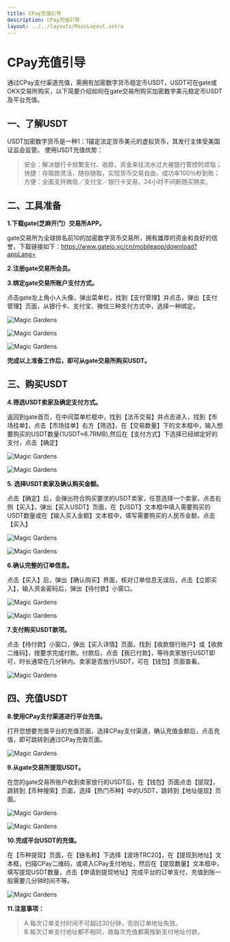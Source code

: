 ```yaml
---
title: CPay充值引导
description: CPay充值引导
layout: ../../layouts/MainLayout.astro
---
```


# CPay充值引导   
通过CPay支付渠道充值，需拥有加密数字货币稳定币USDT，USDT可在gate或OKX交易所购买，以下简要介绍如何在gate交易所购买加密数字美元稳定币USDT及平台充值。
     
## **一、了解USDT**   
USDT加密数字货币是一种1：1锚定法定货币美元的虚拟货币，其发行主体受美国证监会监管。
使用USDT充值优势：
> 安全：解决银行卡频繁支付、收款，资金来往流水过大被银行管控的烦恼；    
> 快捷：存取款灵活，随存随取，实现货币交易自由，成功率100％秒到账；   
> 方便：全面支持微信／支付宝／银行卡交易，24小时不间断随买随卖。 

## **二、工具准备**   
**1.下载gate(芝麻开门）交易所APP。**    

gate交易所为全球排名前10的加密数字货币交易所，拥有雄厚的资金和良好的信誉，下载链接如下：https://www.gateio.vc/cn/mobileapp/download?appLang=  

**2.注册gate交易所会员。**  

**3.绑定gate交易所账户支付方式。**     

点击gate左上角小人头像，弹出菜单栏，找到【支付管理】并点击，弹出【支付管理】页面，从银行卡、支付宝、微信三种支付方式中，选择一种绑定。      

![](/1.jpg "Magic Gardens")      

![](/2.jpg "Magic Gardens")     

![](/3.jpg "Magic Gardens")       

**完成以上准备工作后，即可从gate交易所购买USDT。**   

## **三、购买USDT**     
**4.筛选USDT卖家及确定支付方式。**    

返回到gate首页，在中间菜单栏框中，找到【法币交易】并点击进入，找到【市场挂单】，点击【市场挂单】右方【筛选】，在【交易数量】下的文本框中，输入想要购买的USDT数量(1USDT≈6.7RMB),然后在【支付方式】下选择已经绑定好的支付，点击【确定】   

![](/4.jpg "Magic Gardens")     

![](/5.jpg "Magic Gardens")      


**5. 选择USDT卖家及确认购买金额。**     

点击【确定】后，会弹出符合购买要求的USDT卖家，任意选择一个卖家，点击右侧【买入】，弹出【买入USDT】页面，在【USDT】文本框中填入需要购买的USDT数量或在【输入买入金额】文本框中，填写需要购买的人民币金额，点击【买入】   

![](/6.jpg "Magic Gardens")     

![](/7.jpg "Magic Gardens")   


**6.确认完整的订单信息。**     

点击【买入】后，弹出【确认购买】界面，核对订单信息无误后，点击【立即买入】，输入资金密码后，弹出【待付款】小窗口。

![](/8.jpg "Magic Gardens")      

![](/9.jpg "Magic Gardens")       

**7.支付购买USDT款项。**      

点击【待付款】小窗口，弹出【买入详情】页面，找到【收款银行账户】或【收款二维码】，按要求完成付款。付款后，点击【我已付款】，等待卖家放行USDT即可，时长通常在几分钟内。卖家是否放行USDT，可在【钱包】页面查看。

![](/10.jpg "Magic Gardens")    
    
## **四、充值USDT** ##   
**8.使用CPay支付渠道进行平台充值。**    

打开您想要充值平台的充值页面，选择CPay支付渠道，确认充值金额后，点击充值，即可跳转到通过CPay充值页面。   

![](/11.jpg "Magic Gardens")   

**9.从gate交易所提现USDT。**      

在您的gate交易所账户收到卖家放行的USDT后，在【钱包】页面点击【提现】，跳转到【币种搜索】页面，选择【热门币种】中的USDT，跳转到【地址提现】页面。  

![](/12.jpg "Magic Gardens")   

![](/13.jpg "Magic Gardens")  

**10.完成平台USDT的充值。**    

在【币种提现】页面，在【链名称】下选择【波场TRC20】，在【提现到地址】文本框，扫描CPay二维码，或填入CPay支付地址，然后在【提现数量】文本框中，填写提现USDT数量，点击【申请到提现地址】完成平台的订单支付，充值到账一般需要几分钟时间不等。   

![](/14.jpg "Magic Gardens")

**11.注意事项：**       

>A.每次订单支付时间不可超过30分钟，否则订单地址失效。      
>B.每次订单支付地址都不相同，故每次充值都需按新支付地址付款。  
